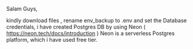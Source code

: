 Salam Guys,

kindly download files , rename env_backup to .env and set the Database credentials, i have created Postgres DB by using Neon ( https://neon.tech/docs/introduction ) Neon is a serverless Postgres platform, which i have used free tier.
